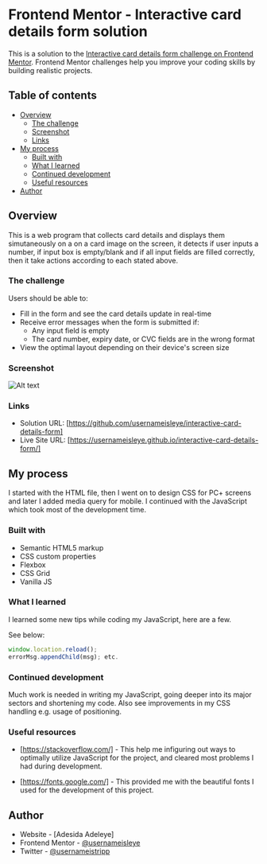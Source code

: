 # Frontend Mentor - Interactive card details form solution

This is a solution to the [Interactive card details form challenge on Frontend Mentor](https://www.frontendmentor.io/challenges/interactive-card-details-form-XpS8cKZDWw). Frontend Mentor challenges help you improve your coding skills by building realistic projects. 

## Table of contents

- [Overview](#overview)
  - [The challenge](#the-challenge)
  - [Screenshot](#screenshot)
  - [Links](#links)
- [My process](#my-process)
  - [Built with](#built-with)
  - [What I learned](#what-i-learned)
  - [Continued development](#continued-development)
  - [Useful resources](#useful-resources)
- [Author](#author)


## Overview
This is a web program that collects card details and displays them simutaneously on a on a card image on the screen, it detects if user inputs a number, if input box is empty/blank and if all input fields are filled correctly, then it take actions according to each stated above.
### The challenge

Users should be able to:

- Fill in the form and see the card details update in real-time
- Receive error messages when the form is submitted if:
  - Any input field is empty
  - The card number, expiry date, or CVC fields are in the wrong format
- View the optimal layout depending on their device's screen size
### Screenshot

![Alt text](https://file%2B.vscode-resource.vscode-cdn.net/c%3A/Users/Valentine/Pictures/Screenshots/Screenshot%20%2887%29.png?version%3D1671897698235)


### Links

- Solution URL: [https://github.com/usernameisleye/interactive-card-details-form]
- Live Site URL: [https://usernameisleye.github.io/interactive-card-details-form/]

## My process
I started with the HTML file, then I went on to design CSS for PC+ screens and later I added media query for mobile. I continued with the JavaScript which took most of the development time.

### Built with

- Semantic HTML5 markup
- CSS custom properties
- Flexbox
- CSS Grid
- Vanilla JS

### What I learned

I learned some new tips while coding my JavaScript, here are a few.

See below:
```js
window.location.reload();
errorMsg.appendChild(msg); etc.
```

### Continued development

Much work is needed in writing my JavaScript, going deeper into its major sectors and shortening my code. Also see improvements in my CSS handling e.g. usage of positioning.

### Useful resources

- [https://stackoverflow.com/] - This help me infiguring out ways to optimally utilize JavaScript for the project, and cleared most problems I had during development.

- [https://fonts.google.com/] - This provided me with the beautiful fonts I used for the development of this project.

## Author

- Website - [Adesida Adeleye]
- Frontend Mentor - [@usernameisleye](https://www.frontendmentor.io/profile/usernameisleye)
- Twitter - [@usernameistripp](https://twitter.com/usernameistripp)

